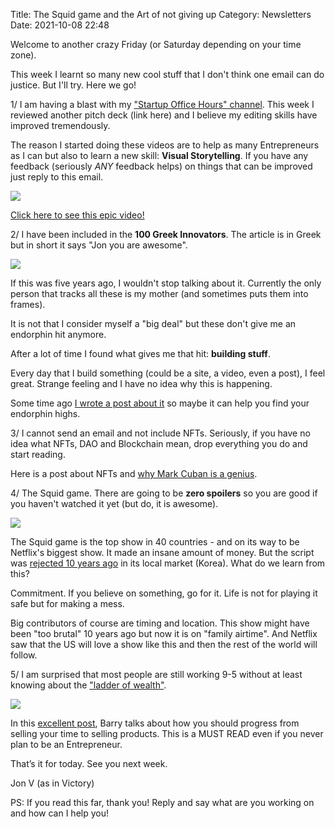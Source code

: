Title: The Squid game and the Art of not giving up
Category: Newsletters 
Date: 2021-10-08 22:48

Welcome to another crazy Friday (or Saturday depending on your time zone).



This week I learnt so many new cool stuff that I don't think one email can do justice. But I'll try. Here we go!



1/ I am having a blast with my ["Startup Office Hours" channel](https://www.youtube.com/channel/UCdAC0o1hmy9JkYcph0GVrog). This week I reviewed another pitch deck (link here) and I believe my editing skills have improved tremendously.



The reason I started doing these videos are to help as many Entrepreneurs as I can but also to learn a new skill: **Visual Storytelling**. If you have any feedback (seriously *ANY* feedback helps) on things that can be improved just reply to this email.



![](https://sendfoxprod.b-cdn.net/media/J7Eis1MdJok4slky2IC43Y9acwK9xq1KjiO82Zaj16325)

[Click here to see this epic video!](https://www.youtube.com/watch?v=Qvf5eaLzFys)





2/ I have been included in the **100 Greek Innovators**. The article is in Greek but in short it says "Jon you are awesome".



![](https://sendfoxprod.b-cdn.net/media/M50ODu7A5v6iHcq7iesdUCZBJOby93sKFwF6PFdY16325)



If this was five years ago, I wouldn't stop talking about it. Currently the only person that tracks all these is my mother (and sometimes puts them into frames).



It is not that I consider myself a "big deal" but these don't give me an endorphin hit anymore.


After a lot of time I found what gives me that hit: **building stuff**.



Every day that I build something (could be a site, a video, even a post), I feel great. Strange feeling and I have no idea why this is happening.

Some time ago [I wrote a post about it](https://jon.io/maximize-what-you-love-minimize-what-you-hate) so maybe it can help you find your endorphin highs.



3/ I cannot send an email and not include NFTs. Seriously, if you have no idea what NFTs, DAO and Blockchain mean, drop everything you do and start reading.



Here is a post about NFTs and [why Mark Cuban is a genius](https://jon.io/how-nfts-will-change-events-and-why-mark-cuban-is-a-genius).



4/ The Squid game. There are going to be **zero spoilers** so you are good if you haven't watched it yet (but do, it is awesome).



![](https://sendfoxprod.b-cdn.net/media/qgOfqtoFAQRismmq3qouvRrIUaDnMNpoC9eL7ZH216325)



The Squid game is the top show in 40 countries - and on its way to be Netflix's biggest show. It made an insane amount of money. But the script was [rejected 10 years ago](https://www.ign.com/articles/squid-game-script-was-rejected-for-10-years) in its local market (Korea). What do we learn from this?



Commitment. If you believe on something, go for it. Life is not for playing it safe but for making a mess.


Big contributors of course are timing and location. This show might have been "too brutal" 10 years ago but now it is on "family airtime". And Netflix saw that the US will love a show like this and then the rest of the world will follow.



5/ I am surprised that most people are still working 9-5 without at least knowing about the ["ladder of wealth"](https://nathanbarry.com/wealth-creation/).



![](https://sendfoxprod.b-cdn.net/media/EMWwFmrh1KyOmyH07t54e7Xb7bVtUKfcffyGk2q816325)



In this [excellent post](https://nathanbarry.com/wealth-creation/), Barry talks about how you should progress from selling your time to selling products. This is a MUST READ even if you never plan to be an Entrepreneur.





That’s it for today. See you next week.

Jon V (as in Victory)



PS: If you read this far, thank you! Reply and say what are you working on and how can I help you!